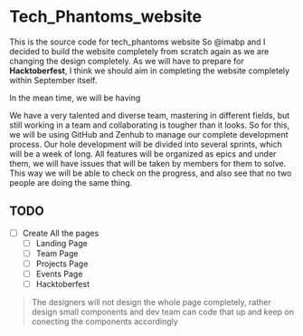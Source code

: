 # Tech_Phantoms_website
This is the source code for tech_phantoms website
So @imabp and I decided to build the website completely from scratch again as we are changing the design completely. As we will have to prepare for **Hacktoberfest**, I think we should aim in completing the website completely within September itself. 

In the mean time, we will be having 

We have a very talented and diverse team, mastering in different fields, but still working in a team and collaborating is tougher than it looks. So for this, we will be using GitHub and Zenhub to manage our complete development process. Our hole development will be divided into several sprints, which will be a week of long. All features will be organized as epics and under them, we will have issues that will be taken by members for them to solve. This way we will be able to check on the progress, and also see that no two people are doing the same thing. 

## TODO
- [ ] Create All the pages
	- [ ] Landing Page
	- [ ] Team Page
	- [ ] Projects Page
	- [ ] Events Page
	- [ ] Hacktoberfest 

> The designers will not design the whole page completely, rather design small components and dev team can code that up and keep on conecting the components accordingly 



